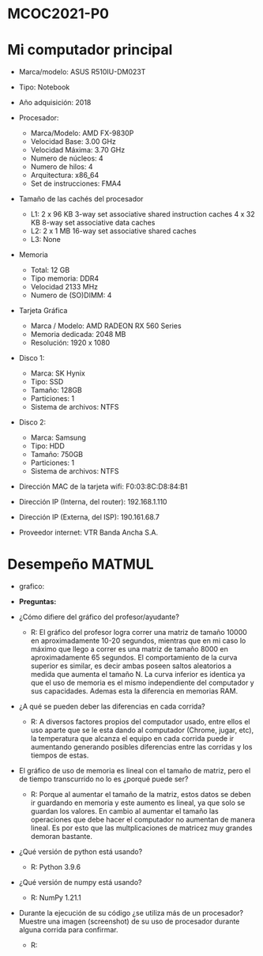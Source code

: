 # MCOC2021-P0

# Mi computador principal

* Marca/modelo: ASUS R510IU-DM023T
* Tipo: Notebook
* Año adquisición: 2018
* Procesador:
  * Marca/Modelo: AMD FX-9830P
  * Velocidad Base: 3.00 GHz
  * Velocidad Máxima: 3.70 GHz
  * Numero de núcleos: 4 
  * Numero de hilos: 4
  * Arquitectura: x86_64
  * Set de instrucciones: FMA4
* Tamaño de las cachés del procesador
  * L1: 2 x 96 KB 3-way set associative shared instruction caches
        4 x 32 KB 8-way set associative data caches
  * L2: 2 x 1 MB 16-way set associative shared caches
  * L3: None
* Memoria 
  * Total: 12 GB
  * Tipo memoria: DDR4
  * Velocidad 2133 MHz
  * Numero de (SO)DIMM: 4
* Tarjeta Gráfica
  * Marca / Modelo: AMD RADEON RX 560 Series
  * Memoria dedicada: 2048 MB
  * Resolución: 1920 x 1080
* Disco 1: 
  * Marca: SK Hynix
  * Tipo: SSD
  * Tamaño: 128GB
  * Particiones: 1
  * Sistema de archivos: NTFS
* Disco 2: 
  * Marca: Samsung
  * Tipo: HDD
  * Tamaño: 750GB
  * Particiones: 1
  * Sistema de archivos: NTFS
  
* Dirección MAC de la tarjeta wifi: F0:03:8C:D8:84:B1
* Dirección IP (Interna, del router): 192.168.1.110
* Dirección IP (Externa, del ISP): 190.161.68.7
* Proveedor internet: VTR Banda Ancha S.A.

# Desempeño MATMUL

* grafico:
* **Preguntas:**
* ¿Cómo difiere del gráfico del profesor/ayudante?
  * R: El gráfico del profesor logra correr una matriz de tamaño 10000 en aproximadamente 10-20 segundos, mientras que en mi caso lo máximo que llego a correr es una matriz de tamaño 8000 en aproximadamente 65 segundos. El comportamiento de la curva superior es similar, es decir ambas poseen saltos aleatorios a medida que aumenta el tamaño N. La curva inferior es identica ya que el uso de memoria es el mismo independiente del computador y sus capacidades. Ademas esta la diferencia en memorias RAM.

* ¿A qué se pueden deber las diferencias en cada corrida?
  * R: A diversos factores propios del computador usado, entre ellos el uso aparte que se le esta dando al computador (Chrome, jugar, etc), la temperatura que alcanza el equipo en cada corrida puede ir aumentando generando posibles diferencias entre las corridas y los tiempos de estas.

* El gráfico de uso de memoria es lineal con el tamaño de matriz, pero el de tiempo transcurrido no lo es ¿porqué puede ser?
  * R: Porque al aumentar el tamaño de la matriz, estos datos se deben ir guardando en memoria y este aumento es lineal, ya que solo se guardan los valores. En cambio al aumentar el tamaño las operaciones que debe hacer el computador no aumentan de manera lineal. Es por esto que las multplicaciones de matricez muy grandes demoran bastante.

* ¿Qué versión de python está usando?
  * R: Python 3.9.6

* ¿Qué versión de numpy está usando?
  * R: NumPy 1.21.1

* Durante la ejecución de su código ¿se utiliza más de un procesador? Muestre una imagen (screenshot) de su uso de procesador durante alguna corrida para confirmar.
  * R: 


